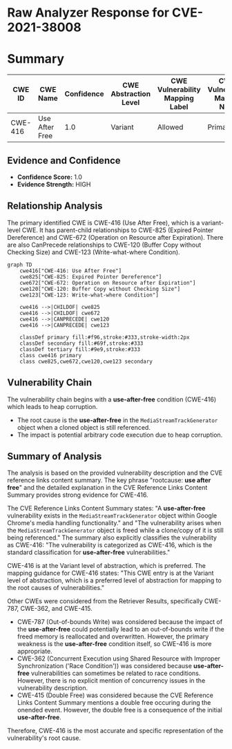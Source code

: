 # Raw Analyzer Response for CVE-2021-38008

# Summary
| CWE ID | CWE Name | Confidence | CWE Abstraction Level | CWE Vulnerability Mapping Label | CWE-Vulnerability Mapping Notes |
|---|---|---|---|---|---|
| CWE-416 | Use After Free | 1.0 | Variant | Allowed | Primary CWE |

## Evidence and Confidence

*   **Confidence Score:** 1.0
*   **Evidence Strength:** HIGH

## Relationship Analysis
The primary identified CWE is CWE-416 (Use After Free), which is a variant-level CWE. It has parent-child relationships to CWE-825 (Expired Pointer Dereference) and CWE-672 (Operation on Resource after Expiration). There are also CanPrecede relationships to CWE-120 (Buffer Copy without Checking Size) and CWE-123 (Write-what-where Condition).

```mermaid
graph TD
    cwe416["CWE-416: Use After Free"]
    cwe825["CWE-825: Expired Pointer Dereference"]
    cwe672["CWE-672: Operation on Resource after Expiration"]
    cwe120["CWE-120: Buffer Copy without Checking Size"]
    cwe123["CWE-123: Write-what-where Condition"]

    cwe416 -->|CHILDOF| cwe825
    cwe416 -->|CHILDOF| cwe672
    cwe416 -->|CANPRECEDE| cwe120
    cwe416 -->|CANPRECEDE| cwe123

    classDef primary fill:#f96,stroke:#333,stroke-width:2px
    classDef secondary fill:#69f,stroke:#333
    classDef tertiary fill:#9e9,stroke:#333
    class cwe416 primary
    class cwe825,cwe672,cwe120,cwe123 secondary
```

## Vulnerability Chain
The vulnerability chain begins with a **use-after-free** condition (CWE-416) which leads to heap corruption.
  - The root cause is the **use-after-free** in the `MediaStreamTrackGenerator` object when a cloned object is still referenced.
  - The impact is potential arbitrary code execution due to heap corruption.

## Summary of Analysis
The analysis is based on the provided vulnerability description and the CVE reference links content summary. The key phrase "rootcause: **use after free**" and the detailed explanation in the CVE Reference Links Content Summary provides strong evidence for CWE-416.

The CVE Reference Links Content Summary states: "A **use-after-free** vulnerability exists in the `MediaStreamTrackGenerator` object within Google Chrome's media handling functionality." and "The vulnerability arises when the `MediaStreamTrackGenerator` object is freed while a clone/copy of it is still being referenced." The summary also explicitly classifies the vulnerability as CWE-416: "The vulnerability is categorized as CWE-416, which is the standard classification for **use-after-free** vulnerabilities."

CWE-416 is at the Variant level of abstraction, which is preferred. The mapping guidance for CWE-416 states: "This CWE entry is at the Variant level of abstraction, which is a preferred level of abstraction for mapping to the root causes of vulnerabilities."

Other CWEs were considered from the Retriever Results, specifically CWE-787, CWE-362, and CWE-415.
- CWE-787 (Out-of-bounds Write) was considered because the impact of the **use-after-free** could potentially lead to an out-of-bounds write if the freed memory is reallocated and overwritten. However, the primary weakness is the **use-after-free** condition itself, so CWE-416 is more appropriate.
- CWE-362 (Concurrent Execution using Shared Resource with Improper Synchronization ('Race Condition')) was considered because **use-after-free** vulnerabilities can sometimes be related to race conditions. However, there is no explicit mention of concurrency issues in the vulnerability description.
- CWE-415 (Double Free) was considered because the CVE Reference Links Content Summary mentions a double free occuring during the onended event. However, the double free is a consequence of the initial **use-after-free**.

Therefore, CWE-416 is the most accurate and specific representation of the vulnerability's root cause.